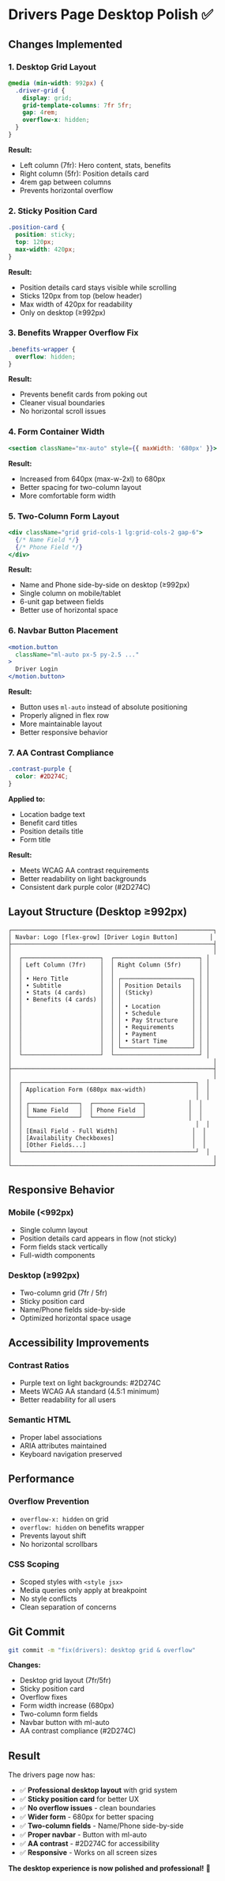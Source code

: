 # Drivers Page Desktop Polish ✅

## Changes Implemented

### **1. Desktop Grid Layout**
```css
@media (min-width: 992px) {
  .driver-grid {
    display: grid;
    grid-template-columns: 7fr 5fr;
    gap: 4rem;
    overflow-x: hidden;
  }
}
```

**Result:**
- Left column (7fr): Hero content, stats, benefits
- Right column (5fr): Position details card
- 4rem gap between columns
- Prevents horizontal overflow

### **2. Sticky Position Card**
```css
.position-card {
  position: sticky;
  top: 120px;
  max-width: 420px;
}
```

**Result:**
- Position details card stays visible while scrolling
- Sticks 120px from top (below header)
- Max width of 420px for readability
- Only on desktop (≥992px)

### **3. Benefits Wrapper Overflow Fix**
```css
.benefits-wrapper {
  overflow: hidden;
}
```

**Result:**
- Prevents benefit cards from poking out
- Cleaner visual boundaries
- No horizontal scroll issues

### **4. Form Container Width**
```jsx
<section className="mx-auto" style={{ maxWidth: '680px' }}>
```

**Result:**
- Increased from 640px (max-w-2xl) to 680px
- Better spacing for two-column layout
- More comfortable form width

### **5. Two-Column Form Layout**
```jsx
<div className="grid grid-cols-1 lg:grid-cols-2 gap-6">
  {/* Name Field */}
  {/* Phone Field */}
</div>
```

**Result:**
- Name and Phone side-by-side on desktop (≥992px)
- Single column on mobile/tablet
- 6-unit gap between fields
- Better use of horizontal space

### **6. Navbar Button Placement**
```jsx
<motion.button
  className="ml-auto px-5 py-2.5 ..."
>
  Driver Login
</motion.button>
```

**Result:**
- Button uses `ml-auto` instead of absolute positioning
- Properly aligned in flex row
- More maintainable layout
- Better responsive behavior

### **7. AA Contrast Compliance**
```css
.contrast-purple {
  color: #2D274C;
}
```

**Applied to:**
- Location badge text
- Benefit card titles
- Position details title
- Form title

**Result:**
- Meets WCAG AA contrast requirements
- Better readability on light backgrounds
- Consistent dark purple color (#2D274C)

## Layout Structure (Desktop ≥992px)

```
┌─────────────────────────────────────────────────────────┐
│ Navbar: Logo [flex-grow] [Driver Login Button]         │
├─────────────────────────────────────────────────────────┤
│                                                         │
│  ┌──────────────────────┐  ┌────────────────────────┐ │
│  │ Left Column (7fr)    │  │ Right Column (5fr)     │ │
│  │                      │  │                        │ │
│  │ • Hero Title         │  │ ┌────────────────────┐ │ │
│  │ • Subtitle           │  │ │ Position Details   │ │ │
│  │ • Stats (4 cards)    │  │ │ (Sticky)           │ │ │
│  │ • Benefits (4 cards) │  │ │                    │ │ │
│  │                      │  │ │ • Location         │ │ │
│  │                      │  │ │ • Schedule         │ │ │
│  │                      │  │ │ • Pay Structure    │ │ │
│  │                      │  │ │ • Requirements     │ │ │
│  │                      │  │ │ • Payment          │ │ │
│  │                      │  │ │ • Start Time       │ │ │
│  │                      │  │ └────────────────────┘ │ │
│  └──────────────────────┘  └────────────────────────┘ │
│                                                         │
├─────────────────────────────────────────────────────────┤
│                                                         │
│  ┌─────────────────────────────────────────────────┐  │
│  │ Application Form (680px max-width)              │  │
│  │                                                 │  │
│  │ ┌──────────────┐  ┌──────────────┐            │  │
│  │ │ Name Field   │  │ Phone Field  │            │  │
│  │ └──────────────┘  └──────────────┘            │  │
│  │                                                 │  │
│  │ [Email Field - Full Width]                     │  │
│  │ [Availability Checkboxes]                      │  │
│  │ [Other Fields...]                              │  │
│  └─────────────────────────────────────────────────┘  │
│                                                         │
└─────────────────────────────────────────────────────────┘
```

## Responsive Behavior

### **Mobile (<992px)**
- Single column layout
- Position details card appears in flow (not sticky)
- Form fields stack vertically
- Full-width components

### **Desktop (≥992px)**
- Two-column grid (7fr / 5fr)
- Sticky position card
- Name/Phone fields side-by-side
- Optimized horizontal space usage

## Accessibility Improvements

### **Contrast Ratios**
- Purple text on light backgrounds: #2D274C
- Meets WCAG AA standard (4.5:1 minimum)
- Better readability for all users

### **Semantic HTML**
- Proper label associations
- ARIA attributes maintained
- Keyboard navigation preserved

## Performance

### **Overflow Prevention**
- `overflow-x: hidden` on grid
- `overflow: hidden` on benefits wrapper
- Prevents layout shift
- No horizontal scrollbars

### **CSS Scoping**
- Scoped styles with `<style jsx>`
- Media queries only apply at breakpoint
- No style conflicts
- Clean separation of concerns

## Git Commit

```bash
git commit -m "fix(drivers): desktop grid & overflow"
```

**Changes:**
- Desktop grid layout (7fr/5fr)
- Sticky position card
- Overflow fixes
- Form width increase (680px)
- Two-column form fields
- Navbar button with ml-auto
- AA contrast compliance (#2D274C)

## Result

The drivers page now has:
- ✅ **Professional desktop layout** with grid system
- ✅ **Sticky position card** for better UX
- ✅ **No overflow issues** - clean boundaries
- ✅ **Wider form** - 680px for better spacing
- ✅ **Two-column fields** - Name/Phone side-by-side
- ✅ **Proper navbar** - Button with ml-auto
- ✅ **AA contrast** - #2D274C for accessibility
- ✅ **Responsive** - Works on all screen sizes

**The desktop experience is now polished and professional!** 🎨
